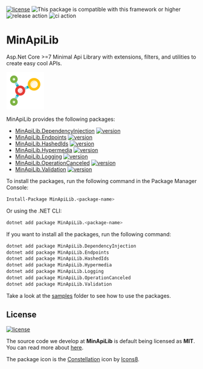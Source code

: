 [![license](https://img.shields.io/badge/License-MIT-purple.svg)](../../LICENSE)
![This package is compatible with this framework or higher](https://img.shields.io/badge/.Net-7.0-blue)
![release action](https://github.com/fernandoescolar/MinApiLib/actions/workflows/release.yml/badge.svg)
![ci action](https://github.com/fernandoescolar/MinApiLib/actions/workflows/ci.yml/badge.svg)

# MinApiLib

Asp.Net Core >=7 Minimal Api Library with extensions, filters, and utilities to create easy cool APIs.

![MinApiLib](icon.png)

MinApiLib provides the following packages:


- [MinApiLib.DependencyInjection](src/MinApiLib.DependencyInjection/README.md) [![version](https://img.shields.io/nuget/vpre/MinApiLib.DependencyInjection)](https://www.nuget.org/packages/MinApiLib.DependencyInjection)
- [MinApiLib.Endpoints](src/MinApiLib.Endpoints/README.md) [![version](https://img.shields.io/nuget/vpre/MinApiLib.Endpoints)](https://www.nuget.org/packages/MinApiLib.Endpoints)
- [MinApiLib.HashedIds](src/MinApiLib.HashedIds/README.md) [![version](https://img.shields.io/nuget/vpre/MinApiLib.HashedIds)](https://www.nuget.org/packages/MinApiLib.HashedIds)
- [MinApiLib.Hypermedia](src/MinApiLib.Hypermedia/README.md) [![version](https://img.shields.io/nuget/vpre/MinApiLib.Hypermedia)](https://www.nuget.org/packages/MinApiLib.Hypermedia)
- [MinApiLib.Logging](src/MinApiLib.Logging/README.md) [![version](https://img.shields.io/nuget/vpre/MinApiLib.Logging)](https://www.nuget.org/packages/MinApiLib.Logging)
- [MinApiLib.OperationCanceled](src/MinApiLib.OperationCanceled/README.md) [![version](https://img.shields.io/nuget/vpre/MinApiLib.OperationCanceled)](https://www.nuget.org/packages/MinApiLib.OperationCanceled)
- [MinApiLib.Validation](src/MinApiLib.Validation/README.md) [![version](https://img.shields.io/nuget/vpre/MinApiLib.Validation)](https://www.nuget.org/packages/MinApiLib.Validation)

To install the packages, run the following command in the Package Manager Console:

```bash
Install-Package MinApiLib.<package-name>
```

Or using the .NET CLI:

```bash
dotnet add package MinApiLib.<package-name>
```

If you want to install all the packages, run the following command:

```bash
dotnet add package MinApiLib.DependencyInjection
dotnet add package MinApiLib.Endpoints
dotnet add package MinApiLib.HashedIds
dotnet add package MinApiLib.Hypermedia
dotnet add package MinApiLib.Logging
dotnet add package MinApiLib.OperationCanceled
dotnet add package MinApiLib.Validation
```

Take a look at the [samples](samples) folder to see how to use the packages.

## License

[![license](https://img.shields.io/badge/License-MIT-purple.svg)](LICENSE)

The source code we develop at **MinApiLib** is default being licensed as **MIT**. You can read more about [here](LICENSE).

The package icon is the <a target="_blank" href="https://icons8.com/icon/1dMXEkMIykkN/constellation">Constellation</a> icon by <a target="_blank" href="https://icons8.com">Icons8</a>.
